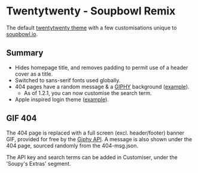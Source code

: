 # Twentytwenty - Soupbowl Remix
The default [twentytwenty theme][tt] with a few customisations unique to [soupbowl.io][sb].

## Summary
* Hides homepage title, and removes padding to permit use of a header cover as a title.
* Switched to sans-serif fonts used globally.
* 404 pages have a random message & a [GIPHY][gip] background ([example][sb4]).
  * As of 1.2.1, you can now customise the search term.
* Apple inspired login theme ([example][sbl]).

## GIF 404
The 404 page is replaced with a full screen (excl. header/footer) banner GIF, provided for free by the [Giphy API][gip]. A message is also shown under the 404 page, sourced randomly from the 404-msg.json.

The API key and search terms can be added in Customiser, under the 'Soupy's Extras' segment.

[sb]:  https://www.soupbowl.io
[sb4]: https://www.soupbowl.io/404
[sbl]: https://www.soupbowl.io/wp-admin
[tt]:  https://wordpress.org/themes/twentytwenty/
[gip]: https://developers.giphy.com/